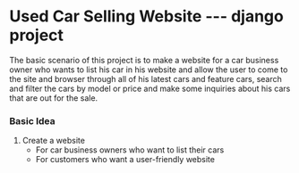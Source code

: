 # Used Car Selling Website --- django project 

The basic scenario of this project is to make a website for a car business owner who wants to list his car in his website and allow the user to come to the site and browser through all of his latest cars and feature cars, search and filter the cars by model or price and make some inquiries about his cars that are out for the sale.

### Basic Idea
1. Create a website 
   - For car business owners who want to list their cars
   - For customers who want a user-friendly website
   
